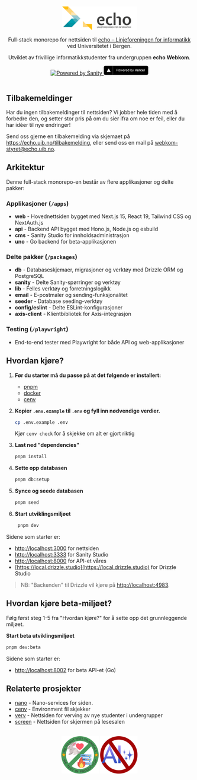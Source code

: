 <br>

<div align="center">
   <img src=".github/echo-logo.png" alt="" width="40%">

   <p></p>
Full-stack monorepo for nettsiden til <a href="https://echo.uib.no">echo – Linjeforeningen for informatikk</a> ved Universitetet i Bergen.

Utviklet av frivillige informatikkstudenter fra undergruppen **echo Webkom**.

<div align="center" >
  <a href="https://sanity.io" target="_blank" rel="noopener">
    <img src="https://cdn.sanity.io/images/3do82whm/next/51af00784c5addcf63ae7f0c416756acca7e63ac-353x71.svg?dl=sanity-logo.svg" width="100" alt="Powered by Sanity" />
  </a>
  <a href="https://vercel.com/?utm_source=echo-webkom&utm_campaign=oss" target="_blank" rel="noopener">
    <img src=".github/powered-by-vercel.svg" width="120" alt="Powered by Vercel" />
  </a>
</div>

<br>

</div>

## Tilbakemeldinger

Har du ingen tilbakemeldinger til nettsiden?
Vi jobber hele tiden med å forbedre den,
og setter stor pris på om du sier ifra om noe er feil,
eller du har idéer til nye endringer!

Send oss gjerne en tilbakemelding via skjemaet på <https://echo.uib.no/tilbakemelding>,
eller send oss en mail på [webkom-styret@echo.uib.no](mailto:webkom-styret@echo.uib.no).

## Arkitektur

Denne full-stack monorepo-en består av flere applikasjoner og delte pakker:

### Applikasjoner (`/apps`)

- **web** - Hovednettsiden bygget med Next.js 15, React 19, Tailwind CSS og NextAuth.js
- **api** - Backend API bygget med Hono.js, Node.js og esbuild
- **cms** - Sanity Studio for innholdsadministrasjon
- **uno** - Go backend for beta-applikasjonen

### Delte pakker (`/packages`)

- **db** - Databaseskjemaer, migrasjoner og verktøy med Drizzle ORM og PostgreSQL
- **sanity** - Delte Sanity-spørringer og verktøy
- **lib** - Felles verktøy og forretningslogikk
- **email** - E-postmaler og sending-funksjonalitet
- **seeder** - Database seeding-verktøy
- **config/eslint** - Delte ESLint-konfigurasjoner
- **axis-client** - Klientbibliotek for Axis-integrasjon

### Testing (`/playwright`)

- End-to-end tester med Playwright for både API og web-applikasjoner

## Hvordan kjøre?

1. **Før du starter må du passe på at det følgende er installert:**

   - [pnpm](https://pnpm.io/installation)
   - [docker](https://docs.docker.com/engine/install/)
   - [cenv](https://github.com/echo-webkom/cenv)

2. **Kopier `.env.example` til `.env` og fyll inn nødvendige verdier.**

   ```sh
   cp .env.example .env
   ```

   Kjør `cenv check` for å skjekke om alt er gjort riktig

3. **Last ned "dependencies"**

   ```sh
   pnpm install
   ```

4. **Sette opp databasen**

   ```sh
   pnpm db:setup
   ```

5. **Synce og seede databasen**

   ```sh
   pnpm seed
   ```

6. **Start utviklingsmiljøet**

   ```sh
    pnpm dev
   ```

Sidene som starter er:

- [http://localhost:3000](http://localhost:3000) for nettsiden
- [http://localhost:3333](http://localhost:3333) for Sanity Studio
- [http://localhost:8000](http://localhost:8000) for API-et våres
- [https://local.drizzle.studio](https://local.drizzle.studio) for Drizzle Studio

> NB: "Backenden" til Drizzle vil kjøre på [http://localhost:4983](http://localhost:4983).

## Hvordan kjøre beta-miljøet?

Følg først steg 1-5 fra "Hvordan kjøre?" for å sette opp det grunnleggende miljøet.

**Start beta utviklingsmiljøet**

```sh
pnpm dev:beta
```

Sidene som starter er:

- [http://localhost:8002](http://localhost:8002) for beta API-et (Go)

## Relaterte prosjekter

- [nano](https://github.com/echo-webkom/nano) - Nano-services for siden.
- [cenv](https://github.com/echo-webkom/cenv) - Environment fil skjekker
- [verv](https://github.com/echo-webkom/verv.echo.uib.no) - Nettsiden for verving av nye studenter i undergrupper
- [screen](https://github.com/echo-webkom/echo-screen) - Nettsiden for skjermen på lesesalen

<br>

<div align="center">
  <img width="20%" src="./.github/wetestinprod.png" />
  <img width="20%" src="./.github/anti-ai.png" />
</div>
